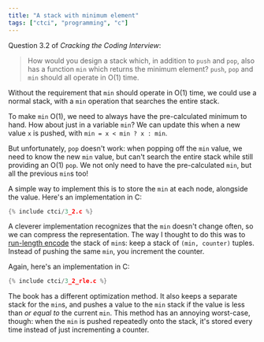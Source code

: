 ```yaml
---
title: "A stack with minimum element"
tags: ["ctci", "programming", "c"]
---
```


Question 3.2 of _Cracking the Coding Interview_:

> How would you design a stack which, 
> in addition to `push` and `pop`, 
> also has a function `min` which returns the minimum element? 
> `push`, `pop` and `min` should all operate in O(1) time.

Without the requirement that `min` should operate in O(1) time,
we could use a normal stack,
with a `min` operation that searches the entire stack.

To make `min` O(1),
we need to always have the pre-calculated minimum to hand.
How about just in a variable `min`?
We can update this when a new value `x` is pushed,
with `min = x < min ? x : min`.

But unfortunately,
`pop` doesn't work:
when popping off the `min` value,
we need to know the new `min` value,
but can't search the entire stack
while still providing an O(1) `pop`.
We not only need to have the pre-calculated `min`,
but all the previous `min`s too!

A simple way to implement this is to store the `min` at each node,
alongside the value.
Here's an implementation in C:

```c
{% include ctci/3_2.c %}
```

A cleverer implementation recognizes that the `min` doesn't change often,
so we can compress the representation.
The way I thought to do this was to [run-length encode](/2020/01/08/run-length-encoding-in-c/) 
the stack of `min`s:
keep a stack of `(min, counter)` tuples.
Instead of pushing the same `min`,
you increment the counter.

Again, here's an implementation in C:

```c
{% include ctci/3_2_rle.c %}
```

The book has a different optimization method.
It also keeps a separate stack for the `min`s,
and pushes a value to the `min` stack 
if the value is less than _or equal to_ the current `min`.
This method has an annoying worst-case, though:
when the `min` is pushed repeatedly onto the stack,
it's stored every time instead of just incrementing a counter.